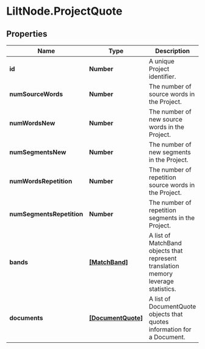 # LiltNode.ProjectQuote

## Properties

Name | Type | Description | Notes
------------ | ------------- | ------------- | -------------
**id** | **Number** | A unique Project identifier. | [optional] 
**numSourceWords** | **Number** | The number of source words in the Project. | [optional] 
**numWordsNew** | **Number** | The number of new source words in the Project. | [optional] 
**numSegmentsNew** | **Number** | The number of new segments in the Project. | [optional] 
**numWordsRepetition** | **Number** | The number of repetition source words in the Project. | [optional] 
**numSegmentsRepetition** | **Number** | The number of repetition segments in the Project. | [optional] 
**bands** | [**[MatchBand]**](MatchBand.md) | A list of MatchBand objects that represent translation memory leverage statistics. | [optional] 
**documents** | [**[DocumentQuote]**](DocumentQuote.md) | A list of DocumentQuote objects that quotes information for a Document. | [optional] 


